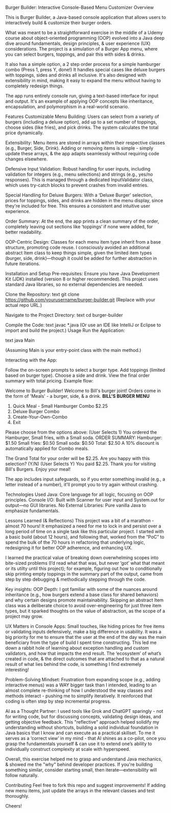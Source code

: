 Burger Builder: Interactive Console-Based Menu Customizer
Overview

This is Burger Builder, a Java-based console application that allows users to interactively build & customize their burger orders. 

What was meant to be a straightforward exercise in the middle of a Udemy course about object-oriented programming (OOP) evolved into a Java deep dive around fundamentals, design principles, & user experience (UX) considerations. The project is a simulation of a Burger App menu, where you can select burgers, toppings, and pair this with sides & drinks. 

It also has a simple option, a 2 step order process for a simple hamburger combo (Press 1, press Y, done!) It handles special cases like deluxe burgers with toppings, sides and drinks all inclusive. It's also designed with extensibility in mind, making it easy to expand the menu without having to completely redesign things.

The app runs entirely console run, giving a text-based interface for input and output. It's an example of applying OOP concepts like inheritance, encapsulation, and polymorphism in a real-world scenario.

Features
Customizable Menu Building: Users can select from a variety of burgers (including a deluxe option), add up to a set number of toppings, choose sides (like fries), and pick drinks. The system calculates the total price dynamically.

Extensibility: Menu items are stored in arrays within their respective classes (e.g., Burger, Side, Drink). Adding or removing items is simple - simply update these arrays, & the app adapts seamlessly without requiring code changes elsewhere.

Defensive Input Validation: Robust handling for user inputs, including validation for integers (e.g., menu selections) and strings (e.g., yes/no responses). This is managed through a dedicated InputValidator class, which uses try-catch blocks to prevent crashes from invalid entries.

Special Handling for Deluxe Burgers: With a ‘Deluxe Burger’ selection, prices for toppings, sides, and drinks are hidden in the menu display, since they're included for free. This ensures a consistent and intuitive user experience.

Order Summary: At the end, the app prints a clean summary of the order, completely leaving out sections like ‘toppings’ if none were added, for better readability.

OOP-Centric Design: Classes for each menu item type inherit from a base structure, promoting code reuse. I consciously avoided an additional abstract Item class to keep things simple, given the limited item types (burger, side, drink)—though it could be added for further abstraction in future iterations.

Installation and Setup
Pre-requisites: Ensure you have Java Development Kit (JDK) installed (version 8 or higher recommended). This project uses standard Java libraries, so no external dependencies are needed.

Clone the Repository:
 text
git clone https://github.com/yourusername/burger-builder.git
 (Replace with your actual repo URL.)

Navigate to the Project Directory:
 text
cd burger-builder

Compile the Code:
 text
javac *.java
 (Or use an IDE like IntelliJ or Eclipse to import and build the project.)
Usage
Run the Application:

 text
java Main

 (Assuming Main is your entry-point class with the main method.)


Interacting with the App:


Follow the on-screen prompts to select a burger type.
Add toppings (limited based on burger type).
Choose a side and drink.
View the final order summary with total pricing.
Example flow:

Welcome to Burger Builder!
Welcome to Bill's burger joint!
Orders come in the form of 'Meals' - a burger, side, & a drink.
****BILL'S BURGER MENU****

1. Quick Meal - Small Hamburger Combo $2.25
2. Deluxe Burger Combo
3. Create-Your-Own-Combo 
4. Exit

Please choose from the options above: 
(User Selects 1)
You ordered the Hamburger, Small fries, with a Small soda.
ORDER SUMMARY: 
Hamburger: $1.50
Small fries: $0.50
Small soda: $0.50
Total: $2.50
A 10% discount is automatically applied for Combo meals.

The Grand Total for your order will be $2.25.
Are you happy with this selection? (Y/N)
(User Selects Y)
You paid $2.25. Thank you for visiting Bill's Burgers. Enjoy your meal!

The app includes input safeguards, so if you enter something invalid (e.g., a letter instead of a number), it'll prompt you to try again without crashing.


Technologies Used
Java: Core language for all logic, focusing on OOP principles.
Console I/O: Built with Scanner for user input and System.out for output—no GUI libraries.
No External Libraries: Pure vanilla Java to emphasize fundamentals.

Lessons Learned (& Reflections)
This project was a bit of a marathon - almost 70 hours! It emphasized a need for me to lock in and persist over a long period of time on a single task like this particular project. I started with a basic build (about 12 hours), and following that, worked from the “PoC” to spend the bulk of the 70 hours in refactoring that underlying logic, redesigning it for better OOP adherence, and enhancing UX. 

I learned the practical value of breaking down overwhelming scopes into bite-sized problems (I’d read what that was, but never ‘got’ what that meant or its utilty until this project); for example, figuring out how to conditionally skip printing empty toppings in the summary part of the output, came from step by step debugging & methodically stepping through the code.

Key insights:
OOP Depth: I got familiar with some of the nuances around inheritance (e.g., how burgers extend a base class for shared behaviors) and why certain designs promote maintainability. Skipping an abstract Item class was a deliberate choice to avoid over-engineering for just three item types, but it sparked thoughts on the value of abstraction, as the scope of a project may grow.

UX Matters in Console Apps: Small touches, like hiding prices for free items or validating inputs defensively, make a big difference in usability. It was a big priority for me to ensure that the user at the end of the day was the main beneficiary from the type of build I spent time constructing. This led me down a rabbit hole of learning about exception handling and custom validators, and how that impacts the end result. The ‘ecosystem’ of what’s created in code, & the direct outcomes that are attached to that as a natural result of what lies behind the code, is something I find extremely interesting!

Problem-Solving Mindset: Frustration from expanding scope (e.g., adding interactive menus) was a WAY bigger task than I intended, leading to an almost complete re-thinking of how I understood the way classes and methods interact - pushing me to simplify iteratively. It reinforced that coding is often step by step incremental progress.

AI as a Thought Partner: I used tools like Grok and ChatGPT sparingly - not for writing code, but for discussing concepts, validating design ideas, and getting objective feedback. This "reflective" approach helped solidify my understanding without shortcuts, building a solid individual foundation in Java basics that I know and can execute as a practical skillset. To me it serves as a ‘correct view’ in my mind - that AI shines as a co-pilot, once you grasp the fundamentals yourself & can use it to extend one’s ability to individually construct complexity at scale with hyperspeed.

Overall, this exercise helped me to grasp and understand Java mechanics, & showed me the "why" behind developer practices. If you're building something similar, consider starting small, then iterate—extensibility will follow naturally.

Contributing
Feel free to fork this repo and suggest improvements! If adding new menu items, just update the arrays in the relevant classes and test thoroughly.

Cheers!
